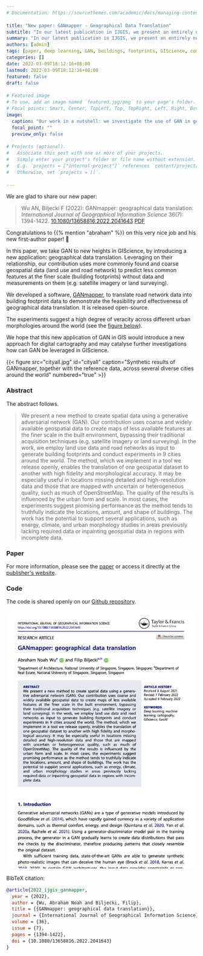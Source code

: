 ```yaml
---
# Documentation: https://sourcethemes.com/academic/docs/managing-content/

title: "New paper: GANmapper - Geographical Data Translation"
subtitle: "In our latest publication in IJGIS, we present an entirely new way to generate maps of building footprints and other urban features."
summary: "In our latest publication in IJGIS, we present an entirely new way to generate maps of building footprints and other urban features."
authors: [admin]
tags: [paper, deep learning, GAN, buildings, footprints, GIScience, computer vision]
categories: []
date: 2022-03-09T18:12:16+08:00
lastmod: 2022-03-09T18:12:16+08:00
featured: false
draft: false

# Featured image
# To use, add an image named `featured.jpg/png` to your page's folder.
# Focal points: Smart, Center, TopLeft, Top, TopRight, Left, Right, BottomLeft, Bottom, BottomRight.
image:
  caption: "Our work in a nutshell: we investigate the use of GAN in generating a spatial dataset from another one. Such an approach may enable translating widely available data such as road networks to create maps of less common features such as building footprints."
  focal_point: ""
  preview_only: false

# Projects (optional).
#   Associate this post with one or more of your projects.
#   Simply enter your project's folder or file name without extension.
#   E.g. `projects = ["internal-project"]` references `content/project/deep-learning/index.md`.
#   Otherwise, set `projects = []`.

---
```


We are glad to share our new paper:

> Wu AN, Biljecki F (2022): GANmapper: geographical data translation. _International Journal of Geographical Information Science_ 36(7): 1394-1422. [<i class="ai ai-doi-square ai"></i> 10.1080/13658816.2022.2041643](https://doi.org/10.1080/13658816.2022.2041643) [<i class="far fa-file-pdf"></i> PDF](/publication/2022-ijgis-ganmapper/2022-ijgis-ganmapper.pdf)</i>


Congratulations to {{% mention "abraham" %}} on this very nice job and his new first-author paper! :raised_hands:

In this paper, we take GAN to new heights in GIScience, by introducing a new application: geographical data translation.
Leveraging on their relationship, our contribution uses more commonly found and coarse geospatial data (land use and road network) to predict less common features at the finer scale (building footprints) without data and measurements on them (e.g. satellite imagery or land surveying).

We developed a software, [GANmapper](https://github.com/ualsg/GANmapper), to translate road network data into building footprint data to demonstrate the feasibility and effectiveness of geographical data translation. 
It is released open-source.

The experiments suggest a high degree of veracity across different urban morphologies around the world (see the [figure below](#cityall)).

We hope that this new application of GAN in GIS would introduce a new approach for digital cartography and may catalyse further investigations how can GAN be leveraged in GIScience.

{{< figure src="cityall.jpg" id="cityall" caption="Synthetic results of GANmapper, together with the reference data, across several diverse cities around the world" numbered="true" >}}


### Abstract

The abstract follows.

> We present a new method to create spatial data using a generative adversarial network (GAN).
Our contribution uses coarse and widely available geospatial data to create maps of less available features at the finer scale in the built environment, bypassing their traditional acquisition techniques (e.g. satellite imagery or land surveying).
In the work, we employ land use data and road networks as input to generate building footprints and conduct experiments in 9 cities around the world.
The method, which we implement in a tool we release openly, enables the translation of one geospatial dataset to another with high fidelity and morphological accuracy. 
It may be especially useful in locations missing detailed and high-resolution data and those that are mapped with uncertain or heterogeneous quality, such as much of OpenStreetMap.
The quality of the results is influenced by the urban form and scale.
In most cases, the experiments suggest promising performance as the method tends to truthfully indicate the locations, amount, and shape of buildings.
The work has the potential to support several applications, such as energy, climate, and urban morphology studies in areas previously lacking required data or inpainting geospatial data in regions with incomplete data.

### Paper 

For more information, please see the [paper](/publication/2022-ijgis-ganmapper/) or access it directly at the [publisher's website](https://doi.org/10.1080/13658816.2022.2041643).

### Code

The code is shared openly on our [Github repository](https://github.com/ualsg/GANmapper).

[![](page-one.png)](/publication/2022-ijgis-ganmapper/)

BibTeX citation:
```bibtex
@article{2022_ijgis_ganmapper, 
  year = {2022}, 
  author = {Wu, Abraham Noah and Biljecki, Filip}, 
  title = {{GANmapper: geographical data translation}}, 
  journal = {International Journal of Geographical Information Science}, 
  volume = {36},
  issue = {7},
  pages = {1394-1422},
  doi = {10.1080/13658816.2022.2041643}
}
```


